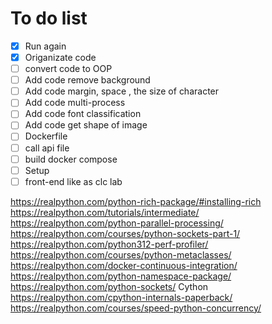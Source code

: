 # To do list
- [x] Run again
- [x] Origanizate code
- [ ] convert code to OOP
- [ ] Add code remove background
- [ ] Add code margin, space , the size of character
- [ ] Add code multi-process
- [ ] Add code font classification
- [ ] Add code get shape of image
- [ ] Dockerfile
- [ ] call api file
- [ ] build docker compose
- [ ] Setup
- [ ] front-end like as clc lab

https://realpython.com/python-rich-package/#installing-rich
https://realpython.com/tutorials/intermediate/
https://realpython.com/python-parallel-processing/
https://realpython.com/courses/python-sockets-part-1/
https://realpython.com/python312-perf-profiler/
https://realpython.com/courses/python-metaclasses/
https://realpython.com/docker-continuous-integration/
https://realpython.com/python-namespace-package/
https://realpython.com/python-sockets/
Cython
https://realpython.com/cpython-internals-paperback/
https://realpython.com/courses/speed-python-concurrency/
